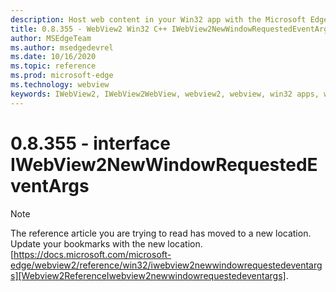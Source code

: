 ```yaml
---
description: Host web content in your Win32 app with the Microsoft Edge WebView2 control
title: 0.8.355 - WebView2 Win32 C++ IWebView2NewWindowRequestedEventArgs
author: MSEdgeTeam
ms.author: msedgedevrel
ms.date: 10/16/2020
ms.topic: reference
ms.prod: microsoft-edge
ms.technology: webview
keywords: IWebView2, IWebView2WebView, webview2, webview, win32 apps, win32, edge
---
```


# 0.8.355 - interface IWebView2NewWindowRequestedEventArgs 

> [!NOTE]
> The reference article you are trying to read has moved to a new location.  
> Update your bookmarks with the new location.  
> [https://docs.microsoft.com/microsoft-edge/webview2/reference/win32/iwebview2newwindowrequestedeventargs][Webview2ReferenceIwebview2newwindowrequestedeventargs].  

[Webview2ReferenceIwebview2newwindowrequestedeventargs]: /microsoft-edge/webview2/reference/win32/iwebview2newwindowrequestedeventargs "interface IWebView2NewWindowRequestedEventArgs | Microsoft Docs"
